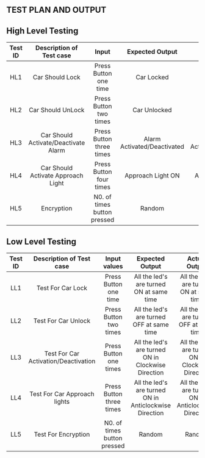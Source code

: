 ## TEST PLAN AND OUTPUT
## High Level Testing

| Test ID | Description of Test case | Input| Expected Output | Actual Output | Status | 
|:-----:|:--------------------------:|:-----------------:|:---------------:|:---------:|-----|
| HL1 | Car Should Lock |Press Button one time| Car Locked|Car Locked |SUCCESS ✅| 
| HL2 | Car Should UnLock | Press Button two times| Car Unlocked |Car Unlocked| SUCCESS ✅ | 
| HL3 | Car Should Activate/Deactivate  Alarm |Press Button three times | Alarm Activated/Deactivated|Alarm Activated/Deactivated|SUCCESS ✅| 
| HL4 | Car Should Activate Approach Light |Press Button four times  | Approach Light ON|Approach Light ON  | SUCCESS ✅ |
| HL5 |Encryption|N0. of times button pressed|Random|Random|SUCCESS ✅


## Low Level Testing

| Test ID | Description of Test case | Input values | Expected Output | Actual Output | Status | 
|:-----:|:--------------------------:|:--------------:|:-----------------:|:---------------:|:---------:|
| LL1  |Test For Car Lock   |Press Button one time  |All the led's are turned ON at same time  |All the led's are turned ON at same time  |SUCCESS ✅ | 
| LL2  | Test For Car Unlock  |Press Button two times   |All the led's are turned OFF at same time  |All the led's are turned OFF at same time  |SUCCESS ✅ | 
| LL3  |Test For Car Activation/Deactivation |Press Button one times  | All the led's are turned ON in Clockwise Direction |All the led's are turned ON in Clockwise Direction | SUCCESS ✅ | 
| LL4 |Test For Car Approach lights  |Press Button three times  |All the led's are turned ON in Anticlockwise Direction | All the led's are turned ON in Anticlockwise Direction| SUCCESS ✅ | 
| LL5 |Test For Encryption |N0. of times button pressed|Random|Random|SUCCESS ✅

